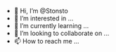- 👋 Hi, I’m @Stonsto
- 👀 I’m interested in ...
- 🌱 I’m currently learning ...
- 💞️ I’m looking to collaborate on ...
- 📫 How to reach me ...

<!---
Stonsto/Stonsto is a ✨ special ✨ repository because its `README.md` (this file) appears on your GitHub profile.
You can click the Preview link to take a look at your changes.
--->
